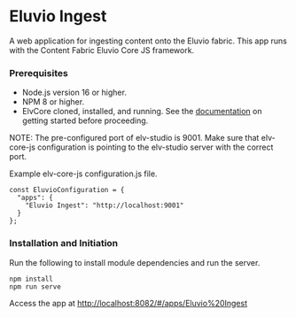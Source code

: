 # Eluvio Ingest

A web application for ingesting content onto the Eluvio fabric. This app runs with the Content Fabric Eluvio Core JS framework.

### Prerequisites

* Node.js version 16 or higher.
* NPM 8 or higher.
* ElvCore cloned, installed, and running. See the [documentation](https://github.com/eluv-io/elv-core-js) on getting started before proceeding.

NOTE: The pre-configured port of elv-studio is 9001. Make sure that elv-core-js configuration is pointing to the elv-studio server with the correct port.

Example elv-core-js configuration.js file.
```
const EluvioConfiguration = {
  "apps": {
    "Eluvio Ingest": "http://localhost:9001"
  }
};
```

### Installation and Initiation

Run the following to install module dependencies and run the server.
```
npm install
npm run serve
```
Access the app at [http://localhost:8082/#/apps/Eluvio%20Ingest](http://localhost:8082/#/apps/Eluvio%20Studio)
